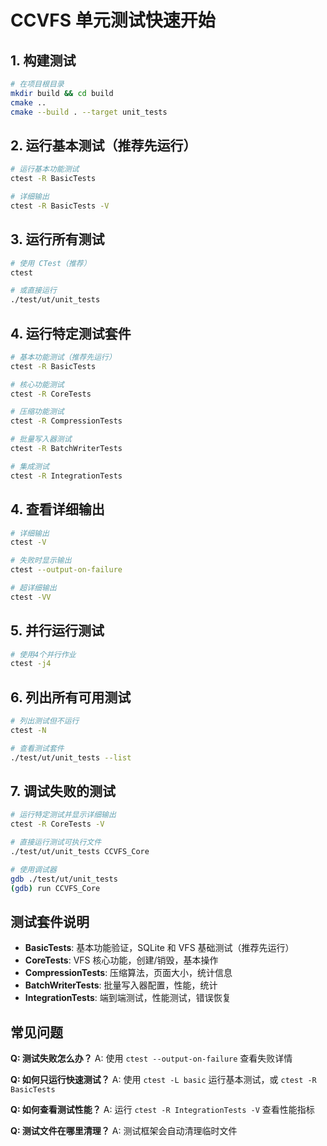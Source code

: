 # CCVFS 单元测试快速开始

## 1. 构建测试

```bash
# 在项目根目录
mkdir build && cd build
cmake ..
cmake --build . --target unit_tests
```

## 2. 运行基本测试（推荐先运行）

```bash
# 运行基本功能测试
ctest -R BasicTests

# 详细输出
ctest -R BasicTests -V
```

## 3. 运行所有测试

```bash
# 使用 CTest（推荐）
ctest

# 或直接运行
./test/ut/unit_tests
```

## 4. 运行特定测试套件

```bash
# 基本功能测试（推荐先运行）
ctest -R BasicTests

# 核心功能测试
ctest -R CoreTests

# 压缩功能测试
ctest -R CompressionTests

# 批量写入器测试
ctest -R BatchWriterTests

# 集成测试
ctest -R IntegrationTests
```

## 4. 查看详细输出

```bash
# 详细输出
ctest -V

# 失败时显示输出
ctest --output-on-failure

# 超详细输出
ctest -VV
```

## 5. 并行运行测试

```bash
# 使用4个并行作业
ctest -j4
```

## 6. 列出所有可用测试

```bash
# 列出测试但不运行
ctest -N

# 查看测试套件
./test/ut/unit_tests --list
```

## 7. 调试失败的测试

```bash
# 运行特定测试并显示详细输出
ctest -R CoreTests -V

# 直接运行测试可执行文件
./test/ut/unit_tests CCVFS_Core

# 使用调试器
gdb ./test/ut/unit_tests
(gdb) run CCVFS_Core
```

## 测试套件说明

- **BasicTests**: 基本功能验证，SQLite 和 VFS 基础测试（推荐先运行）
- **CoreTests**: VFS 核心功能，创建/销毁，基本操作
- **CompressionTests**: 压缩算法，页面大小，统计信息
- **BatchWriterTests**: 批量写入器配置，性能，统计
- **IntegrationTests**: 端到端测试，性能测试，错误恢复

## 常见问题

**Q: 测试失败怎么办？**
A: 使用 `ctest --output-on-failure` 查看失败详情

**Q: 如何只运行快速测试？**
A: 使用 `ctest -L basic` 运行基本测试，或 `ctest -R BasicTests`

**Q: 如何查看测试性能？**
A: 运行 `ctest -R IntegrationTests -V` 查看性能指标

**Q: 测试文件在哪里清理？**
A: 测试框架会自动清理临时文件